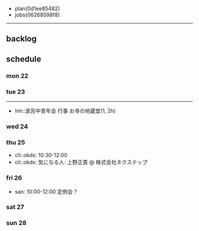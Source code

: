 
- plan(0d1ee85482)
- jobs(06268598f8)
---

## backlog

## schedule
### mon 22
### tue 23
---
- lmi::波呂中青年会 行事 お寺の地蔵堂(1, 2h)
### wed 24
### thu 25
- cli::okdx: 10:30-12:00
- cli::okdx: 気になる人: 上野正貴 @ 株式会社ネクステップ
### fri 26
- san: 10:00-12:00 定例会？
### sat 27
### sun 28




